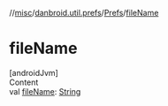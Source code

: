 //[misc](../../index.md)/[danbroid.util.prefs](../index.md)/[Prefs](index.md)/[fileName](file-name.md)



# fileName  
[androidJvm]  
Content  
val [fileName](file-name.md): [String](https://kotlinlang.org/api/latest/jvm/stdlib/kotlin/-string/index.html)  



